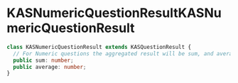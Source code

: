 # <a name="kasnumericquestionresult"></a><span data-ttu-id="8728c-101">KASNumericQuestionResult</span><span class="sxs-lookup"><span data-stu-id="8728c-101">KASNumericQuestionResult</span></span>
```typescript
class KASNumericQuestionResult extends KASQuestionResult {
  // For Numeric questions the aggregated result will be sum, and average of all the responses
  public sum: number;
  public average: number;
}
```

